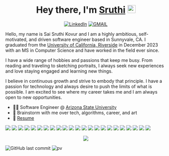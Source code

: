 <div align="center">
   <h1>Hey there, I'm <a href="https://saisruthi-kovur.vercel.app/">Sruthi</a> <img src="https://media.giphy.com/media/hvRJCLFzcasrR4ia7z/giphy.gif" width="25px"> </h1>
   <a href="https://www.linkedin.com/in/sruthikovur/" target="_blank"><img alt="LinkedIn" src="https://img.shields.io/badge/linkedin-%230077B5.svg?&style=for-the-badge&logo=linkedin&logoColor=white" /></a>
   <a href="mailto:kovur.saisruthi@gmail.com" target="_blank"><img alt="GMAIL" src="https://img.shields.io/badge/Gmail-D14836?style=for-the-badge&logo=gmail&logoColor=white" /></a>
</div>

Hello, my name is Sai Sruthi Kovur and I am a highly ambitious, self-motivated, and driven software engineer based in Sunnyvale, CA. I graduated from the [University of California, Riverside](https://www.ucr.edu/) in December 2023 with an MS in Computer Science and have worked in the field ever since. 

I have a wide range of hobbies and passions that keep me busy. From reading and traveling to sketching portraits, I always seek new experiences and love staying engaged and learning new things.

I believe in continuous growth and strive to embody that principle. I have a passion for technology and always desire to push the limits of what is possible. I am excited to see where my career takes me and I am always open to new opportunities.
- 👩‍💻 Software Engineer @ [Arizona State University](https://www.asu.edu/)
- 💬 Brainstorm with me over tech, algorithms, career, and art
- 📝 [Resume](https://drive.google.com/file/d/17ylkZdn-wEM3hWTRjUCvtEMNeiwxf3nE/view?usp=sharing)

  
<a><img src="https://img.shields.io/badge/Python-3776AB?style=for-the-badge&logo=python&logoColor=white" /></a>
<a><img src="https://img.shields.io/badge/C%23-239120?style=for-the-badge&logo=c-sharp&logoColor=white" /></a>
<a><img src="https://img.shields.io/badge/.NET-5C2D91?style=for-the-badge&logo=.net&logoColor=white" /></a>
<a><img src="https://img.shields.io/badge/Node%20js-339933?style=for-the-badge&logo=nodedotjs&logoColor=white" /></a>
<a><img src="https://img.shields.io/badge/C%2B%2B-00599C?style=for-the-badge&logo=c%2B%2B&logoColor=white" /></a>
<a><img src="https://img.shields.io/badge/React-20232A?style=for-the-badge&logo=react&logoColor=61DAFB" /></a>
<a><img src="https://img.shields.io/badge/Vue%20js-35495E?style=for-the-badge&logo=vuedotjs&logoColor=4FC08D"/></a>
<a><img src="https://img.shields.io/badge/HTML5-E34F26?style=for-the-badge&logo=html5&logoColor=white"/></a>
<a><img src="https://img.shields.io/badge/CSS3-1572B6?style=for-the-badge&logo=css3&logoColor=white"/></a>
<a><img src="https://img.shields.io/badge/JavaScript-323330?style=for-the-badge&logo=javascript&logoColor=F7DF1E"/></a>
<a><img src="https://img.shields.io/badge/TypeScript-007ACC?style=for-the-badge&logo=typescript&logoColor=white"/></a>
<a><img src="https://img.shields.io/badge/next%20js-000000?style=for-the-badge&logo=nextdotjs&logoColor=white"/></a>
<a><img src="https://img.shields.io/badge/Tailwind_CSS-38B2AC?style=for-the-badge&logo=tailwind-css&logoColor=white"/></a>
<a><img src="https://img.shields.io/badge/fastapi-109989?style=for-the-badge&logo=FASTAPI&logoColor=white"/></a>
<a><img src="https://img.shields.io/badge/AWS-FF9900?style=for-the-badge&logo=amazonaws&logoColor=white"/></a>
<a><img src="https://img.shields.io/badge/Microsoft_SQL_Server-7fba00?style=for-the-badge&logo=microsoft-sql-server&logoColor=white"/></a>
<a><img src="https://img.shields.io/badge/MongoDB-4EA94B?style=for-the-badge&logo=mongodb&logoColor=white"/></a>
<a><img src="https://img.shields.io/badge/MySQL-005C84?style=for-the-badge&logo=mysql&logoColor=white"/></a>
<a><img src="https://img.shields.io/badge/microsoft%20azure-0089D6?style=for-the-badge&logo=microsoft-azure&logoColor=white"/></a>
<a><img src="https://img.shields.io/badge/GitHub-100000?style=for-the-badge&logo=github&logoColor=white"/></a>
<a><img src="https://img.shields.io/badge/Visual_Studio-5C2D91?style=for-the-badge&logo=visual%20studio&logoColor=white"/></a>
<a><img src="https://img.shields.io/badge/VSCode-0078D4?style=for-the-badge&logo=visual%20studio%20code&logoColor=white"/></a>
<a><img src="https://img.shields.io/badge/Jupyter-F37626.svg?&style=for-the-badge&logo=Jupyter&logoColor=white"/></a>



<p align="center">
  <img src ="https://github-readme-streak-stats.herokuapp.com?user=saisruthi-kovur&theme=darcula&hide_border=true&background=FFFFFF00">
  <br>
</p>




![GitHub last commit](https://img.shields.io/github/last-commit/saisruthi-kovur/saisruthi-kovur)
![pv](https://pageview.vercel.app/?github_user=saisruthi-kovur)
